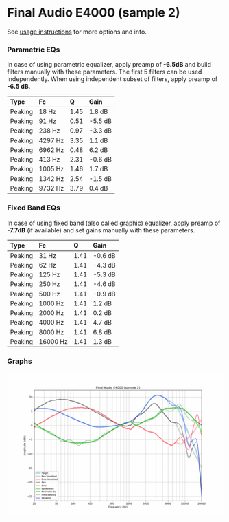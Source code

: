 # Final Audio E4000 (sample 2)
See [usage instructions](https://github.com/jaakkopasanen/AutoEq#usage) for more options and info.

### Parametric EQs
In case of using parametric equalizer, apply preamp of **-6.5dB** and build filters manually
with these parameters. The first 5 filters can be used independently.
When using independent subset of filters, apply preamp of **-6.5 dB**.

| Type    | Fc      |    Q | Gain    |
|:--------|:--------|:-----|:--------|
| Peaking | 18 Hz   | 1.45 | 1.8 dB  |
| Peaking | 91 Hz   | 0.51 | -5.5 dB |
| Peaking | 238 Hz  | 0.97 | -3.3 dB |
| Peaking | 4297 Hz | 3.35 | 1.1 dB  |
| Peaking | 6962 Hz | 0.48 | 6.2 dB  |
| Peaking | 413 Hz  | 2.31 | -0.6 dB |
| Peaking | 1005 Hz | 1.46 | 1.7 dB  |
| Peaking | 1342 Hz | 2.54 | -1.5 dB |
| Peaking | 9732 Hz | 3.79 | 0.4 dB  |

### Fixed Band EQs
In case of using fixed band (also called graphic) equalizer, apply preamp of **-7.7dB**
(if available) and set gains manually with these parameters.

| Type    | Fc       |    Q | Gain    |
|:--------|:---------|:-----|:--------|
| Peaking | 31 Hz    | 1.41 | -0.6 dB |
| Peaking | 62 Hz    | 1.41 | -4.3 dB |
| Peaking | 125 Hz   | 1.41 | -5.3 dB |
| Peaking | 250 Hz   | 1.41 | -4.6 dB |
| Peaking | 500 Hz   | 1.41 | -0.9 dB |
| Peaking | 1000 Hz  | 1.41 | 1.2 dB  |
| Peaking | 2000 Hz  | 1.41 | 0.2 dB  |
| Peaking | 4000 Hz  | 1.41 | 4.7 dB  |
| Peaking | 8000 Hz  | 1.41 | 6.8 dB  |
| Peaking | 16000 Hz | 1.41 | 1.3 dB  |

### Graphs
![](./Final%20Audio%20E4000%20(sample%202).png)